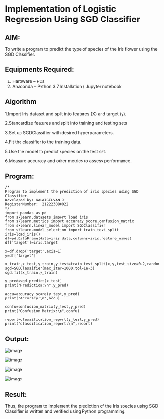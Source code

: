 # Implementation of Logistic Regression Using SGD Classifier
## AIM:
To write a program to predict the type of species of the Iris flower using the SGD Classifier.

## Equipments Required:
1. Hardware – PCs
2. Anaconda – Python 3.7 Installation / Jupyter notebook

## Algorithm
1.Import Iris dataset and split into features (X) and target (y).

2.Standardize features and split into training and testing sets

3.Set up SGDClassifier with desired hyperparameters.

4.Fit the classifier to the training data.

5.Use the model to predict species on the test set.

6.Measure accuracy and other metrics to assess performance.

## Program:
```
/*
Program to implement the prediction of iris species using SGD Classifier.
Developed by: KALAISELVAN J
RegisterNumber:  212223080022
*/
import pandas as pd
from sklearn.datasets import load_iris
from sklearn.metrics import accuracy_score,confusion_matrix
from sklearn.linear_model import SGDClassifier
from sklearn.model_selection import train_test_split
iris=load_iris()
df=pd.DataFrame(data=iris.data,columns=iris.feature_names)
df['target']=iris.target

x=df.drop('target',axis=1)
y=df['target']

x_train,x_test,y_train,y_test=train_test_split(x,y,test_size=0.2,random_state=42)
sgd=SGDClassifier(max_iter=1000,tol=1e-3)
sgd.fit(x_train,y_train)

y_pred=sgd.predict(x_test)
print("Prediction:\n",y_pred)

accu=accuracy_score(y_test,y_pred)
print("Accuracy:\n",accu)

confu=confusion_matrix(y_test,y_pred)
print("Confusion Matrix:\n",confu)

report=classification_report(y_test,y_pred)
print("classification_report:\n",report)
```

## Output:
![image](https://github.com/user-attachments/assets/6e04323e-c036-4cd5-b050-a010c3ea43e9)

![image](https://github.com/user-attachments/assets/53c565af-d46c-407e-8ddc-0fbe864de797)

![image](https://github.com/user-attachments/assets/f30fee91-20bd-4110-a5c2-0641ac4dcc6d)

![image](https://github.com/user-attachments/assets/1b7a830f-c65a-43ce-a747-2d49f32a44fc)


## Result:
Thus, the program to implement the prediction of the Iris species using SGD Classifier is written and verified using Python programming.
